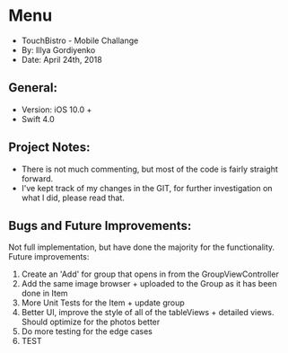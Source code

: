 # Menu

- TouchBistro - Mobile Challange
- By: Illya Gordiyenko
- Date: April 24th, 2018

## General:
- Version: iOS 10.0 +
- Swift 4.0

## Project Notes:
- There is not much commenting, but most of the code is fairly straight forward.
- I've kept track of my changes in the GIT, for further investigation on what I did, please read that.

## Bugs and Future Improvements:
Not full implementation, but have done the majority for the functionality. Future improvements:
1. Create an 'Add' for group that opens in from the GroupViewController
2. Add the same image browser + uploaded to the Group as it has been done in Item
3. More Unit Tests for the Item + update group
4. Better UI, improve the style of all of the tableViews + detailed views. Should optimize for the photos better
5. Do more testing for the edge cases
6. TEST